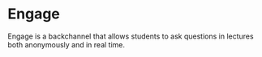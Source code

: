 # Engage
Engage is a backchannel that allows students to ask questions in lectures both anonymously and in real time.
